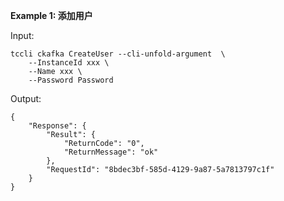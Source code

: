 **Example 1: 添加用户**



Input: 

```
tccli ckafka CreateUser --cli-unfold-argument  \
    --InstanceId xxx \
    --Name xxx \
    --Password Password
```

Output: 
```
{
    "Response": {
        "Result": {
            "ReturnCode": "0",
            "ReturnMessage": "ok"
        },
        "RequestId": "8bdec3bf-585d-4129-9a87-5a7813797c1f"
    }
}
```

